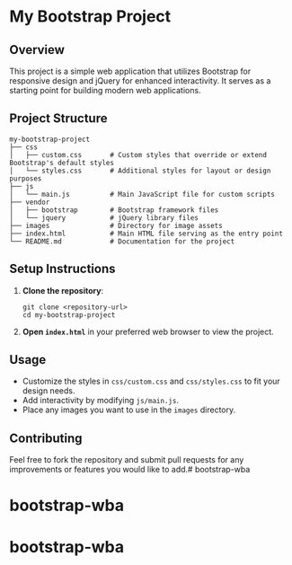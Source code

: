 # My Bootstrap Project

## Overview
This project is a simple web application that utilizes Bootstrap for responsive design and jQuery for enhanced interactivity. It serves as a starting point for building modern web applications.

## Project Structure
```
my-bootstrap-project
├── css
│   ├── custom.css       # Custom styles that override or extend Bootstrap's default styles
│   └── styles.css       # Additional styles for layout or design purposes
├── js
│   └── main.js          # Main JavaScript file for custom scripts
├── vendor
│   ├── bootstrap        # Bootstrap framework files
│   └── jquery           # jQuery library files
├── images               # Directory for image assets
├── index.html           # Main HTML file serving as the entry point
└── README.md            # Documentation for the project
```

## Setup Instructions
1. **Clone the repository**:
   ```
   git clone <repository-url>
   cd my-bootstrap-project
   ```

2. **Open `index.html`** in your preferred web browser to view the project.

## Usage
- Customize the styles in `css/custom.css` and `css/styles.css` to fit your design needs.
- Add interactivity by modifying `js/main.js`.
- Place any images you want to use in the `images` directory.

## Contributing
Feel free to fork the repository and submit pull requests for any improvements or features you would like to add.# bootstrap-wba
# bootstrap-wba
# bootstrap-wba

